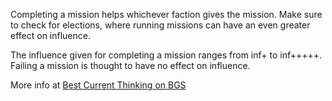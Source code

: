 Completing a mission helps whichever faction gives the mission.  Make
sure to check for elections, where running missions can have an even greater effect on 
influence. 

The influence given for completing a mission ranges from inf+ to inf+++++.
Failing a mission is thought to have no effect on influence.
 
More info at [Best Current Thinking on BGS](https://forums.frontier.co.uk/threads/transactions-bgs-guide-best-current-thinking.424397/)